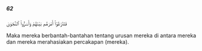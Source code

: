 ##### 62

<span class="ayah">فَتَنَٰزَعُوٓا۟ أَمْرَهُم بَيْنَهُمْ وَأَسَرُّوا۟ ٱلنَّجْوَىٰ</span>

<span class="ayah_translation">Maka mereka berbantah-bantahan tentang urusan mereka di antara mereka dan mereka merahasiakan percakapan (mereka).</span>
